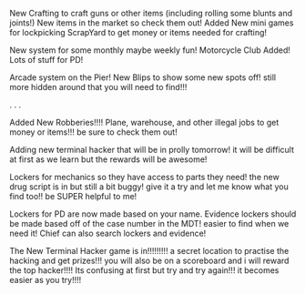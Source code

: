 New Crafting to craft guns or other items (including rolling some blunts and joints!)
New items in the market so check them out!
Added New mini games for lockpicking
ScrapYard to get money or items needed for crafting!


New system for some monthly maybe weekly fun!
Motorcycle Club Added!
Lots of stuff for PD!

Arcade system on the Pier! New Blips to show some new spots off! still more hidden around that you will need to find!!!

.
.
.

Added New Robberies!!!! Plane, warehouse, and other illegal jobs to get 
money or items!!! be sure to check them out!

Adding new terminal hacker that will be in prolly tomorrow! it will be difficult at first as we learn but the rewards will be awesome!

Lockers for mechanics so they have access to parts they need! the new drug script is in but still a bit buggy! give it a try and let me know what you find too!! be SUPER helpful to me!

Lockers for PD are now made based on your name. Evidence lockers should be made based off of the case number in the MDT! easier to find when we need it! Chief can also search lockers and evidence!

The New Terminal Hacker game is in!!!!!!!!! a secret location to practise the hacking and get prizes!!! you will also be on a scoreboard and i will reward the top hacker!!!! Its confusing at first but try and try again!!! it becomes easier as you try!!!! 